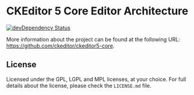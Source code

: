 CKEditor 5 Core Editor Architecture
========================================

[![devDependency Status](https://david-dm.org/ckeditor/ckeditor5-core/dev-status.svg)](https://david-dm.org/ckeditor/ckeditor5-core#info=devDependencies)

 More information about the project can be found at the following URL: <https://github.com/ckeditor/ckeditor5-core>.

## License

Licensed under the GPL, LGPL and MPL licenses, at your choice. For full details about the license, please check the `LICENSE.md` file.
